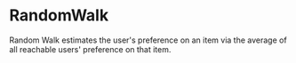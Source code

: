 # RandomWalk
Random Walk estimates the user's preference on an item via the average of all reachable users' preference on that item.
